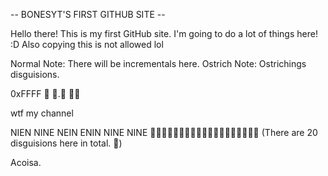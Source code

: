 -- BONESYT'S FIRST GITHUB SITE --

Hello there! This is my first GitHub site. I'm going to do a lot of things here! :D
Also copying this is not allowed lol

Normal Note: There will be incrementals here.
Ostrich Note: Ostrichings disguisions.






0xFFFF
:disguised_face: :disguised_face:.:disguised_face: :index_pointing_at_the_viewer::face_holding_back_tears:


wtf my channel






NIEN NINE NEIN ENIN NINE NINE 🥸🥸🥸🥸🥸🥸🥸🥸🥸🥸🥸🥸🥸🥸🥸🥸🥸🥸🥸 (There are 20 disguisions here in total. 🥸)

Acoisa.
